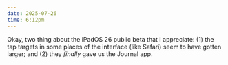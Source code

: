```yaml
---
date: 2025-07-26
time: 6:12pm
---
```

Okay, two thing about the iPadOS 26 public beta that I appreciate: (1) the tap targets in some places of the interface (like Safari) seem to have gotten larger; and (2) they <i>finally</i> gave us the Journal app.